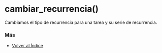 # cambiar_recurrencia()

Cambiamos el tipo de recurrencia para una tarea y su serie de recurrencia. 

### Más

  * [Volver al Índice](./index.md)
